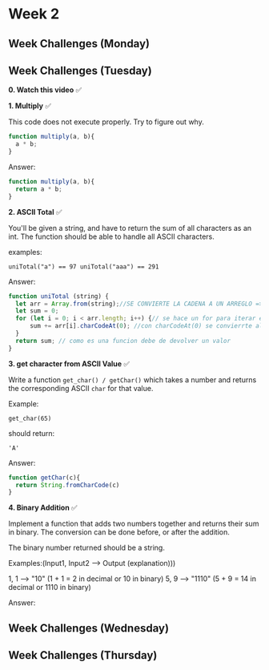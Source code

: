 Week 2
========
## Week Challenges (Monday)

## Week Challenges (Tuesday)

**0. Watch this video** :white_check_mark:

**1. Multiply** :white_check_mark:

This code does not execute properly. Try to figure out why.
```Javascript
function multiply(a, b){
  a * b;
}
```
Answer:
```Javascript
function multiply(a, b){
  return a * b;
}
```
**2. ASCII Total** :white_check_mark:

You'll be given a string, and have to return the sum of all characters as an int. The function should be able to handle all ASCII characters.

examples:
```
uniTotal("a") == 97 uniTotal("aaa") == 291
```
Answer:
```Javascript
function uniTotal (string) {
  let arr = Array.from(string);//SE CONVIERTE LA CADENA A UN ARREGLO => [a,a,a]
  let sum = 0;
  for (let i = 0; i < arr.length; i++) {// se hace un for para iterar el arreglo
	  sum += arr[i].charCodeAt(0); //con charCodeAt(0) se convierrte al numero ascii y se va sumando
  }
  return sum; // como es una funcion debe de devolver un valor 
}
```
**3. get character from ASCII Value** :white_check_mark:

Write a function `get_char() / getChar()` which takes a number and returns the corresponding ASCII `char` for that value.

Example:

`get_char(65)`

should return:

`'A'`

Answer:
```Javascript
function getChar(c){
  return String.fromCharCode(c)
}
```
**4. Binary Addition** :white_check_mark:

Implement a function that adds two numbers together and returns their sum in binary. The conversion can be done before, or after the addition.

The binary number returned should be a string.

Examples:(Input1, Input2 --> Output (explanation)))

1, 1 --> "10" (1 + 1 = 2 in decimal or 10 in binary)
5, 9 --> "1110" (5 + 9 = 14 in decimal or 1110 in binary)

Answer:

## Week Challenges (Wednesday)

## Week Challenges (Thursday)
